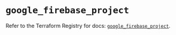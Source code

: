# `google_firebase_project`

Refer to the Terraform Registry for docs: [`google_firebase_project`](https://registry.terraform.io/providers/hashicorp/google-beta/5.41.0/docs/resources/google_firebase_project).
